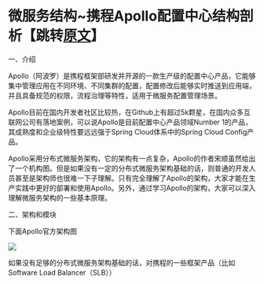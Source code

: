 # 微服务结构~携程Apollo配置中心结构剖析【跳转[原文](<https://mp.weixin.qq.com/s/-hUaQPzfsl9Lm3IqQW3VDQ>)】

一、介绍

Apollo（阿波罗）是携程框架部研发并开源的一款生产级的配置中心产品，它能够集中管理应用在不同环境、不同集群的配置，配置修改后能够实时推送到应用端，并且具备规范的权限，流程治理等特性，适用于微服务配置管理场景。

Apollo目前在国内开发者社区比较热，在Github上有超过5k颗星，在国内众多互联网公司有落地案例，可以说Apollo是目前配置中心产品领域Number 1的产品，其成熟度和企业级特性要远远强于Spring Cloud体系中的Spring Cloud Config产品。

Apollo采用分布式微服务架构，它的架构有一点复杂，Apollo的作者宋顺虽然给出了一个机构图。但是如果没有一定的分布式微服务架构基础的话，则普通的开发人员甚至是架构师也很难一下子理解。只有完全理解了Apollo的架构，大家才能在生产实践中更好的部署和使用Apollo。另外，通过学习Apollo的架构，大家可以深入理解微服务架构的一些基本原理。

二、架构和模块

下面Apollo官方架构图

![](https://mmbiz.qpic.cn/mmbiz_png/ELH62gpbFmGdnIjxDT7AOQyZgl2KQnz6LCwSGeZjrh5DlMd0MMxVIepCFQKdE6vfJWbZOKiaHqEcmia1nJia2o7Vg/640?wx_fmt=png&tp=webp&wxfrom=5&wx_lazy=1&wx_co=1)

如果没有足够的分布式微服务架构基础的话，对携程的一些框架产品（比如Software Load Balancer（SLB））

